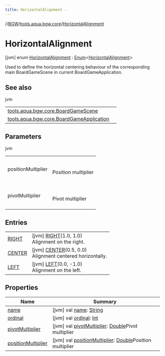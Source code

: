 ```yaml
---
title: HorizontalAlignment -
---
```

//[BGW](../../../index.md)/[tools.aqua.bgw.core](../index.md)/[HorizontalAlignment](index.md)



# HorizontalAlignment  
 [jvm] enum [HorizontalAlignment](index.md) : [Enum](https://kotlinlang.org/api/latest/jvm/stdlib/kotlin/-enum/index.html)<[HorizontalAlignment](index.md)> 

Used to define the horizontal centering behaviour of the corresponding main BoardGameScene in current BoardGameApplication.

   


## See also  
  
jvm  
  
| | |
|---|---|
| <a name="tools.aqua.bgw.core/HorizontalAlignment///PointingToDeclaration/"></a>[tools.aqua.bgw.core.BoardGameScene](../-board-game-scene/index.md)| <a name="tools.aqua.bgw.core/HorizontalAlignment///PointingToDeclaration/"></a>|
| <a name="tools.aqua.bgw.core/HorizontalAlignment///PointingToDeclaration/"></a>[tools.aqua.bgw.core.BoardGameApplication](../-board-game-application/index.md)| <a name="tools.aqua.bgw.core/HorizontalAlignment///PointingToDeclaration/"></a>|
  


## Parameters  
  
jvm  
  
| | |
|---|---|
| <a name="tools.aqua.bgw.core/HorizontalAlignment///PointingToDeclaration/"></a>positionMultiplier| <a name="tools.aqua.bgw.core/HorizontalAlignment///PointingToDeclaration/"></a><br><br>Position multiplier<br><br>|
| <a name="tools.aqua.bgw.core/HorizontalAlignment///PointingToDeclaration/"></a>pivotMultiplier| <a name="tools.aqua.bgw.core/HorizontalAlignment///PointingToDeclaration/"></a><br><br>Pivot multiplier<br><br>|
  


## Entries  
  
| | |
|---|---|
| <a name="tools.aqua.bgw.core/HorizontalAlignment.RIGHT///PointingToDeclaration/"></a>[RIGHT](-r-i-g-h-t/index.md)| <a name="tools.aqua.bgw.core/HorizontalAlignment.RIGHT///PointingToDeclaration/"></a> [jvm] [RIGHT](-r-i-g-h-t/index.md)(1.0, 1.0)  <br>Alignment on the right.   <br>|
| <a name="tools.aqua.bgw.core/HorizontalAlignment.CENTER///PointingToDeclaration/"></a>[CENTER](-c-e-n-t-e-r/index.md)| <a name="tools.aqua.bgw.core/HorizontalAlignment.CENTER///PointingToDeclaration/"></a> [jvm] [CENTER](-c-e-n-t-e-r/index.md)(0.5, 0.0)  <br>Alignment centered horizontally.   <br>|
| <a name="tools.aqua.bgw.core/HorizontalAlignment.LEFT///PointingToDeclaration/"></a>[LEFT](-l-e-f-t/index.md)| <a name="tools.aqua.bgw.core/HorizontalAlignment.LEFT///PointingToDeclaration/"></a> [jvm] [LEFT](-l-e-f-t/index.md)(0.0, -1.0)  <br>Alignment on the left.   <br>|


## Properties  
  
|  Name |  Summary | 
|---|---|
| <a name="tools.aqua.bgw.core/HorizontalAlignment/name/#/PointingToDeclaration/"></a>[name](index.md#-969269235%2FProperties%2F-302347323)| <a name="tools.aqua.bgw.core/HorizontalAlignment/name/#/PointingToDeclaration/"></a> [jvm] val [name](index.md#-969269235%2FProperties%2F-302347323): [String](https://kotlinlang.org/api/latest/jvm/stdlib/kotlin/-string/index.html)   <br>|
| <a name="tools.aqua.bgw.core/HorizontalAlignment/ordinal/#/PointingToDeclaration/"></a>[ordinal](index.md#-960319471%2FProperties%2F-302347323)| <a name="tools.aqua.bgw.core/HorizontalAlignment/ordinal/#/PointingToDeclaration/"></a> [jvm] val [ordinal](index.md#-960319471%2FProperties%2F-302347323): [Int](https://kotlinlang.org/api/latest/jvm/stdlib/kotlin/-int/index.html)   <br>|
| <a name="tools.aqua.bgw.core/HorizontalAlignment/pivotMultiplier/#/PointingToDeclaration/"></a>[pivotMultiplier](pivot-multiplier.md)| <a name="tools.aqua.bgw.core/HorizontalAlignment/pivotMultiplier/#/PointingToDeclaration/"></a> [jvm] val [pivotMultiplier](pivot-multiplier.md): [Double](https://kotlinlang.org/api/latest/jvm/stdlib/kotlin/-double/index.html)Pivot multiplier   <br>|
| <a name="tools.aqua.bgw.core/HorizontalAlignment/positionMultiplier/#/PointingToDeclaration/"></a>[positionMultiplier](position-multiplier.md)| <a name="tools.aqua.bgw.core/HorizontalAlignment/positionMultiplier/#/PointingToDeclaration/"></a> [jvm] val [positionMultiplier](position-multiplier.md): [Double](https://kotlinlang.org/api/latest/jvm/stdlib/kotlin/-double/index.html)Position multiplier   <br>|


